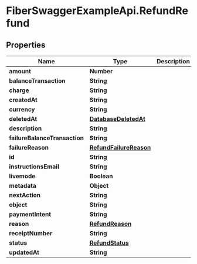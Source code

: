 # FiberSwaggerExampleApi.RefundRefund

## Properties

Name | Type | Description | Notes
------------ | ------------- | ------------- | -------------
**amount** | **Number** |  | [optional] 
**balanceTransaction** | **String** |  | [optional] 
**charge** | **String** |  | [optional] 
**createdAt** | **String** |  | [optional] 
**currency** | **String** |  | [optional] 
**deletedAt** | [**DatabaseDeletedAt**](DatabaseDeletedAt.md) |  | [optional] 
**description** | **String** |  | [optional] 
**failureBalanceTransaction** | **String** |  | [optional] 
**failureReason** | [**RefundFailureReason**](RefundFailureReason.md) |  | [optional] 
**id** | **String** |  | [optional] 
**instructionsEmail** | **String** |  | [optional] 
**livemode** | **Boolean** |  | [optional] 
**metadata** | **Object** |  | [optional] 
**nextAction** | **String** |  | [optional] 
**object** | **String** |  | [optional] 
**paymentIntent** | **String** |  | [optional] 
**reason** | [**RefundReason**](RefundReason.md) |  | [optional] 
**receiptNumber** | **String** |  | [optional] 
**status** | [**RefundStatus**](RefundStatus.md) |  | [optional] 
**updatedAt** | **String** |  | [optional] 



